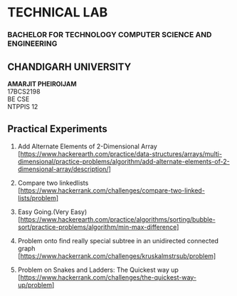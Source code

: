 
# TECHNICAL LAB
### BACHELOR FOR TECHNOLOGY COMPUTER SCIENCE AND ENGINEERING

## CHANDIGARH UNIVERSITY
<b>AMARJIT PHEIROIJAM </b><br />
17BCS2198 <br/>
BE CSE <br />
NTPPIS 12 <br />

## Practical Experiments</br>
1. Add Alternate Elements of 2-Dimensional Array <br>
[https://www.hackerearth.com/practice/data-structures/arrays/multi-dimensional/practice-problems/algorithm/add-alternate-elements-of-2-dimensional-array/description/]

2. Compare two linkedlists
[https://www.hackerrank.com/challenges/compare-two-linked-lists/problem]

3. Easy Going.(Very Easy)
[https://www.hackerearth.com/practice/algorithms/sorting/bubble-sort/practice-problems/algorithm/min-max-difference]

4. Problem onto find really special subtree in an unidirected connected graph
[https://www.hackerrank.com/challenges/kruskalmstrsub/problem]

5. Problem on Snakes and Ladders: The Quickest way up
[https://www.hackerrank.com/challenges/the-quickest-way-up/problem]
